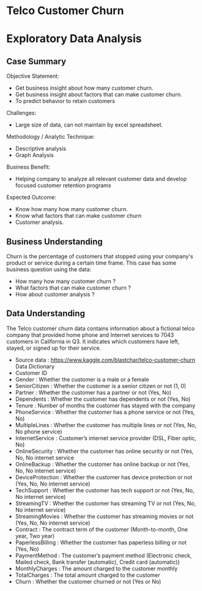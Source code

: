 # Telco Customer Churn
# Exploratory Data Analysis
## Case Summary

Objective Statement:
- Get business insight about how many customer churn.
- Get business insight about factors that can make customer churn.
- To predict behavior to retain customers

Challenges:
- Large size of data, can not maintain by excel spreadsheet.

Methodology / Analytic Technique:
- Descriptive analysis
- Graph Analysis
 
 Business Benefit:
- Helping company  to analyze all relevant customer data and develop focused customer retention programs

Expected Outcome:
- Know how many how many customer churn.
- Know what factors that can make customer churn
- Customer analysis.

## Business Understanding
Churn is the percentage of customers that stopped using your company's product or service during a certain time frame. This case has some business question using the data:
- How many how many customer churn ?
- What factors that can make customer churn ?
- How about customer analysis ?

## Data Understanding
The Telco customer churn data contains information about a fictional telco company that provided home phone and Internet services to 7043 customers in California in Q3. It indicates which customers have left, stayed, or signed up for their service.
- Source data : https://www.kaggle.com/blastchar/telco-customer-churn
Data Dictionary
- Customer ID 
- Gender : Whether the customer is a male or a female
- SeniorCitizen : Whether the customer is a senior citizen or not (1, 0)
- Partner : Whether the customer has a partner or not (Yes, No)
- Dependents : Whether the customer has dependents or not (Yes, No)
- Tenure : Number of months the customer has stayed with the company
- PhoneService : Whether the customer has a phone service or not (Yes, No)
- MultipleLines : Whether the customer has multiple lines or not (Yes, No, No phone service)
- InternetService : Customer’s internet service provider (DSL, Fiber optic, No)
- OnlineSecurity : Whether the customer has online security or not (Yes, No, No internet service
- OnlineBackup : Whether the customer has online backup or not (Yes, No, No internet service)
- DeviceProtection : Whether the customer has device protection or not (Yes, No, No internet service)
- TechSupport : Whether the customer has tech support or not (Yes, No, No internet service)
- StreamingTV : Whether the customer has streaming TV or not (Yes, No, No internet service)
- StreamingMovies : Whether the customer has streaming movies or not (Yes, No, No internet service)
- Contract : The contract term of the customer (Month-to-month, One year, Two year)
- PaperlessBilling : Whether the customer has paperless billing or not (Yes, No)
- PaymentMethod : The customer’s payment method (Electronic check, Mailed check, Bank transfer (automatic), Credit card (automatic))
- MonthlyCharges : The amount charged to the customer monthly
- TotalCharges : The total amount charged to the customer
- Churn : Whether the customer churned or not (Yes or No)
